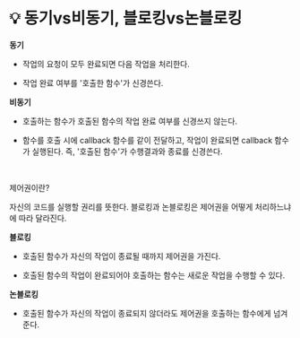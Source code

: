 # 💡 **동기vs비동기, 블로킹vs논블로킹**


**동기**

- 작업의 요청이 모두 완료되면 다음 작업을 처리한다.

- 작업 완료 여부를 '호출한 함수'가 신경쓴다.

**비동기**

- 호출하는 함수가 호출된 함수의 작업 완료 여부를 신경쓰지 않는다.

- 함수를 호출 시에 callback 함수를 같이 전달하고, 작업이 완료되면 callback 함수가 실행된다. 즉, '호출된 함수'가 수행결과와 종료를 신경쓴다.


<br>


제어권이란?

자신의 코드를 실행할 권리를 뜻한다. 블로킹과 논블로킹은 제어권을 어떻게 처리하느냐에 따라 달라진다.

**블로킹**

- 호출된 함수가 자신의 작업이 종료될 때까지 제어권을 가진다.

- 호출된 함수의 작업이 완료되어야 호출하는 함수는 새로운 작업을 수행할 수 있다.

**논블로킹**

- 호출된 함수가 자신의 작업이 종료되지 않더라도 제어권을 호출하는 함수에게 넘겨준다.